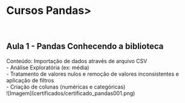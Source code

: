 <h1> Cursos Pandas> </h1><br>
<h2>Aula 1 - Pandas Conhecendo a biblioteca</h2>
Conteúdo:
Importação de dados através de arquivo CSV<br> 
- Análise Exploratória (ex: média)<br>
- Tratamento de valores nulos e remoção de valores inconsistentes e aplicação de filtros<br>
- Criação de colunas (numéricas e categóricas)<br>
![Imagem](certificados/certificado_pandas001.png)
